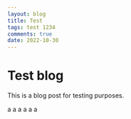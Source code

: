 ```yaml
---
layout: blog
title: Test
tags: test 1234
comments: true
date: 2022-10-30
---
```


# Test blog

This is a blog post for testing purposes.




a
a
a
a
a
a
